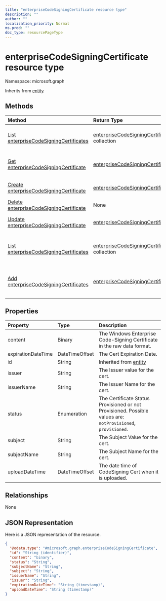 ```yaml
---
title: "enterpriseCodeSigningCertificate resource type"
description: ""
author: ""
localization_priority: Normal
ms.prod: ""
doc_type: resourcePageType
---
```


# enterpriseCodeSigningCertificate resource type


Namespace: microsoft.graph




Inherits from [entity](../resources/entity.md)

## Methods
|Method|Return Type|Description|
|:---|:---|:---|
|[List enterpriseCodeSigningCertificates](../api/intune-apps-enterprisecodesigningcertificate-list.md)|[enterpriseCodeSigningCertificate](../resources/intune-apps-enterprisecodesigningcertificate.md) collection|List properties and relationships of the [enterpriseCodeSigningCertificate](../resources/enterprisecodesigningcertificate.md) objects.|
|[Get enterpriseCodeSigningCertificate](../api/intune-apps-enterprisecodesigningcertificate-get.md)|[enterpriseCodeSigningCertificate](../resources/intune-apps-enterprisecodesigningcertificate.md)|Read properties and relationships of the [enterpriseCodeSigningCertificate](../resources/intune-apps-enterprisecodesigningcertificate.md) object.|
|[Create enterpriseCodeSigningCertificate](../api/intune-apps-enterprisecodesigningcertificate-create.md)|[enterpriseCodeSigningCertificate](../resources/intune-apps-enterprisecodesigningcertificate.md)|Create a new [enterpriseCodeSigningCertificate](../resources/intune-apps-enterprisecodesigningcertificate.md) object.|
|[Delete enterpriseCodeSigningCertificate](../api/intune-apps-enterprisecodesigningcertificate-delete.md)|None|Deletes a [enterpriseCodeSigningCertificate](../resources/intune-apps-enterprisecodesigningcertificate.md).|
|[Update enterpriseCodeSigningCertificate](../api/intune-apps-enterprisecodesigningcertificate-update.md)|[enterpriseCodeSigningCertificate](../resources/intune-apps-enterprisecodesigningcertificate.md)|Update the properties of a [enterpriseCodeSigningCertificate](../resources/intune-apps-enterprisecodesigningcertificate.md) object.|
|[List enterpriseCodeSigningCertificates](../api/intune-apps-deviceappmanagement-list-enterprisecodesigningcertificates.md)|[enterpriseCodeSigningCertificate](../resources/intune-apps-enterprisecodesigningcertificate.md) collection|Get the enterpriseCodeSigningCertificates from the enterpriseCodeSigningCertificates navigation property.|
|[Add enterpriseCodeSigningCertificates](../api/intune-apps-deviceappmanagement-post-enterprisecodesigningcertificates.md)|[enterpriseCodeSigningCertificate](../resources/intune-apps-enterprisecodesigningcertificate.md)|Add enterpriseCodeSigningCertificates by posting to the enterpriseCodeSigningCertificates collection.|

## Properties
|Property|Type|Description|
|:---|:---|:---|
|content|Binary|The Windows Enterprise Code-Signing Certificate in the raw data format.|
|expirationDateTime|DateTimeOffset|The Cert Expiration Date.|
|id|String| Inherited from [entity](../resources/entity.md)|
|issuer|String|The Issuer value for the cert.|
|issuerName|String|The Issuer Name for the cert.|
|status|Enumeration|The Certificate Status Provisioned or not Provisioned. Possible values are: `notProvisioned`, `provisioned`.|
|subject|String|The Subject Value for the cert.|
|subjectName|String|The Subject Name for the cert.|
|uploadDateTime|DateTimeOffset|The date time of CodeSigning Cert when it is uploaded.|

## Relationships
None

## JSON Representation
Here is a JSON representation of the resource.
<!-- {
  "blockType": "resource",
  "keyProperty": "id",
  "@odata.type": "microsoft.graph.enterpriseCodeSigningCertificate",
  "baseType": "microsoft.graph.entity",
  "openType": false
}
-->
``` json
{
  "@odata.type": "#microsoft.graph.enterpriseCodeSigningCertificate",
  "id": "String (identifier)",
  "content": "binary",
  "status": "String",
  "subjectName": "String",
  "subject": "String",
  "issuerName": "String",
  "issuer": "String",
  "expirationDateTime": "String (timestamp)",
  "uploadDateTime": "String (timestamp)"
}
```

